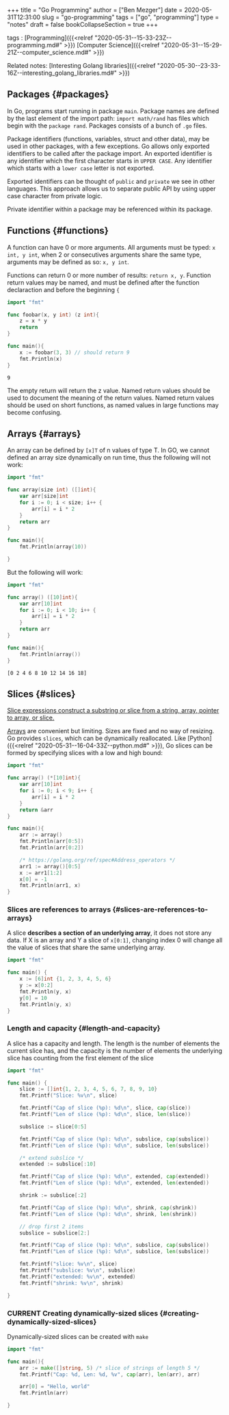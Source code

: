+++
title = "Go Programming"
author = ["Ben Mezger"]
date = 2020-05-31T12:31:00
slug = "go-programming"
tags = ["go", "programming"]
type = "notes"
draft = false
bookCollapseSection = true
+++

tags
: [Programming]({{<relref "2020-05-31--15-33-23Z--programming.md#" >}}) [Computer Science]({{<relref "2020-05-31--15-29-21Z--computer_science.md#" >}})

Related notes: [Interesting Golang libraries]({{<relref "2020-05-30--23-33-16Z--interesting_golang_libraries.md#" >}})


## Packages {#packages}

In Go, programs start running in package `main`. Package names are defined by
the last element of the import path: `import math/rand` has files which begin
with the `package rand`. Packages consists of a bunch of `.go` files.

Package identifiers (functions, variables, struct and other data), may be used
in other packages, with a few exceptions. Go allows only exported identifiers to
be called after the package import. An exported identifier is any identifier
which the first character starts in `UPPER CASE`. Any identifier which starts
with a `lower case` letter is not exported.

Exported identifiers can be thought of `public` and `private` we see in other
languages. This approach allows us to separate public API by using upper case
character from private logic.

Private identifier within a package may be referenced within its package.


## Functions {#functions}

A function can have 0 or more arguments. All arguments must be typed: `x int, y
int`, when 2 or consecutives arguments share the same type, arguments may be
defined as so: `x, y int`.

Functions can return 0 or more number of results: `return x, y`. Function return
values may be named, and must be defined after the function declaraction and
before the beginning `{`

```go
import "fmt"

func foobar(x, y int) (z int){
	z = x * y
	return
}

func main(){
	x := foobar(3, 3) // should return 9
	fmt.Println(x)
}

```

```text
9
```

The empty return will return the z value. Named return values should be used to
document the meaning of the return values. Named return values should be used on
short functions, as named values in large functions may become confusing.


## Arrays {#arrays}

An array can be defined by `[x]T` of n values of type T. In GO, we cannot
defined an array size dynamically on run time, thus the following will not work:

<a id="code-snippet--broken-go-array"></a>
```go
import "fmt"

func array(size int) ([]int){
	var arr[size]int
	for i := 0; i < size; i++ {
		arr[i] = i * 2
	}
	return arr
}

func main(){
	fmt.Println(array(10))

}

```

But the following will work:

```go
import "fmt"

func array() ([10]int){
	var arr[10]int
	for i := 0; i < 10; i++ {
		arr[i] = i * 2
	}
	return arr
}

func main(){
	fmt.Println(array())
}

```

```text
[0 2 4 6 8 10 12 14 16 18]
```


## Slices {#slices}

[Slice expressions construct a substring or slice from a string, array, pointer
to array, or slice.](https://golang.org/ref/spec#Slice%5Fexpressions)

[Arrays](#arrays) are convenient but limiting. Sizes are fixed and no way of resizing. Go
provides `slices`, which can be dynamically reallocated. Like [Python]({{<relref "2020-05-31--16-04-33Z--python.md#" >}}), Go slices
can be formed by specifying slices with a low and high bound:

```go
import "fmt"

func array() (*[10]int){
	var arr[10]int
	for i := 0; i < 9; i++ {
		arr[i] = i * 2
	}
	return &arr
}

func main(){
	arr := array()
	fmt.Println(arr[0:5])
	fmt.Println(arr[0:2])

	/* https://golang.org/ref/spec#Address_operators */
	arr1 := array()[0:5]
	x := arr1[1:2]
	x[0] = -1
	fmt.Println(arr1, x)
}
```


### Slices are references to arrays {#slices-are-references-to-arrays}

A slice **describes a section of an underlying array**, it does not store any
data. If X is an array and Y a slice of `x[0:1]`, changing index 0 will change
all the value of slices that share the same underlying array.

```go
import "fmt"

func main() {
	x := [6]int {1, 2, 3, 4, 5, 6}
	y := x[0:2]
	fmt.Println(y, x)
	y[0] = 10
	fmt.Println(y, x)
}
```


### Length and capacity {#length-and-capacity}

A slice has a capacity and length. The length is the number of elements the
current slice has, and the capacity is the number of elements the underlying
slice has counting from the first element of the slice

```go
import "fmt"

func main() {
	slice := []int{1, 2, 3, 4, 5, 6, 7, 8, 9, 10}
	fmt.Printf("Slice: %v\n", slice)

	fmt.Printf("Cap of slice (%p): %d\n", slice, cap(slice))
	fmt.Printf("Len of slice (%p): %d\n", slice, len(slice))

	subslice := slice[0:5]

	fmt.Printf("Cap of slice (%p): %d\n", subslice, cap(subslice))
	fmt.Printf("Len of slice (%p): %d\n", subslice, len(subslice))

	/* extend subslice */
	extended := subslice[:10]

	fmt.Printf("Cap of slice (%p): %d\n", extended, cap(extended))
	fmt.Printf("Len of slice (%p): %d\n", extended, len(extended))

	shrink := subslice[:2]

	fmt.Printf("Cap of slice (%p): %d\n", shrink, cap(shrink))
	fmt.Printf("Len of slice (%p): %d\n", shrink, len(shrink))

	// drop first 2 items
	subslice = subslice[2:]

	fmt.Printf("Cap of slice (%p): %d\n", subslice, cap(subslice))
	fmt.Printf("Len of slice (%p): %d\n", subslice, len(subslice))

	fmt.Printf("slice: %v\n", slice)
	fmt.Printf("subslice: %v\n", subslice)
	fmt.Printf("extended: %v\n", extended)
	fmt.Printf("shrink: %v\n", shrink)

}
```


### <span class="org-todo todo CURRENT">CURRENT</span> Creating dynamically-sized slices {#creating-dynamically-sized-slices}

Dynamically-sized slices can be created with `make`

```go
import "fmt"

func main(){
	arr := make([]string, 5) /* slice of strings of length 5 */
	fmt.Printf("Cap: %d, Len: %d, %v", cap(arr), len(arr), arr)

	arr[0] = "Hello, world"
	fmt.Println(arr)

}
```
